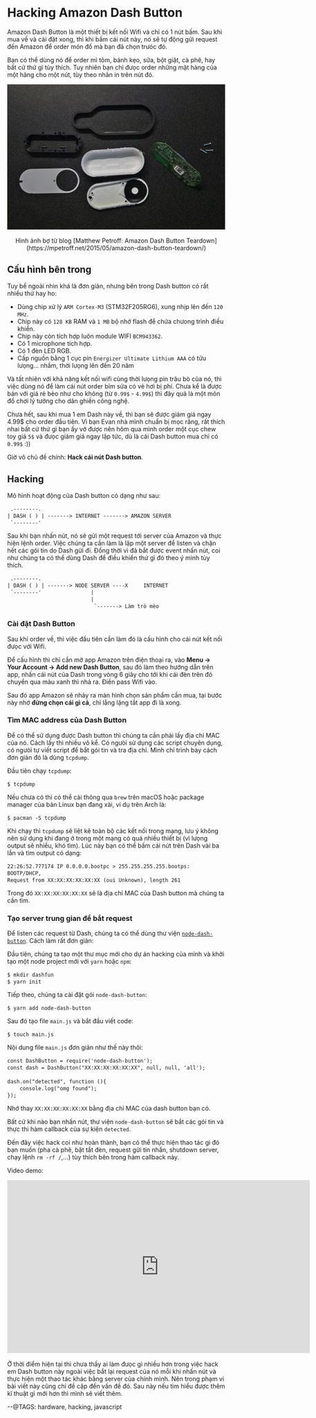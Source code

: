 # Hacking Amazon Dash Button

Amazon Dash Button là một thiết bị kết nối Wifi và chỉ có 1 nút bấm. Sau khi mua về và cài đặt xong, thì khi bấm cái nút này, nó sẽ tự động gửi request đến Amazon để order món đồ mà bạn đã chọn trưóc đó. 

Bạn có thể dùng nó để order mì tôm, bánh kẹo, sữa, bột giặt, cà phê, hay bất cứ thứ gì tùy thích. Tuy nhiên bạn chỉ đưọc order những mặt hàng của một hãng cho một nút, tùy theo nhãn in trên nút đó.

![](img/dashbutton.jpg)

<div style="text-align: center;" class="copyright">Hình ảnh bợ từ blog [Matthew Petroff: Amazon Dash Button Teardown](https://mpetroff.net/2015/05/amazon-dash-button-teardown/)</div>

## Cấu hình bên trong

Tuy bề ngoài nhìn khá là đơn giản, nhưng bên trong Dash button có rất nhiều thứ hay ho:

- Dùng chip xử lý `ARM Cortex-M3` (STM32F205RG6), xung nhịp lên đến `120 MHz`.
- Chip này có `128 KB` RAM và `1 MB` bộ nhớ flash để chứa chưong trình điều khiển.
- Chip này còn tích hợp luôn module WIFI `BCM943362`.
- Có 1 microphone tích hợp.
- Có 1 đèn LED RGB.
- Cấp nguồn bằng 1 cục pin `Energizer Ultimate Lithium AAA` có tửu lưọng... nhầm, thời lưọng lên đến 20 năm

Và tất nhiên với khả năng kết nối wifi cùng thời lưọng pin trâu bò của nó, thì việc dùng nó để làm cái nút order bỉm sửa có vẻ hơi bị phí. Chưa kể là được bán với giá rẻ bèo như cho không (từ `0.99$` - `4.99$`) thì đây quả là một món đồ chơi lý tưởng cho dân ghiền công nghệ.

Chưa hết, sau khi mua 1 em Dash này về, thì bạn sẽ được giảm giá ngay 4.99$ cho order đầu tiên. Vì bạn Evan nhà mình chuẩn bị mọc răng, rất thích nhai bất cứ thứ gì bạn ấy vớ được nên hôm qua mình order một cục chew toy giá `5$` và đưọc giảm giá ngay lập tức, dù là cái Dash button mua chỉ có `0.99$` :))

Giờ vô chủ đề chính: **Hack cái nút Dash button**.

## Hacking
Mô hình hoạt động của Dash button có dạng như sau: 

```
 .--------.
| DASH ( ) | -------> INTERNET -------> AMAZON SERVER
 `--------'
```

Sau khi bạn nhấn nút, nó sẽ gửi một request tới server của Amazon và thực hiện lệnh order. Việc chúng ta cần làm là lập một server để listen và chặn hết các gói tin do Dash gửi đi. Đồng thời vì đã bắt được event nhấn nút, coi như chúng ta có thể dùng Dash để điều khiển thứ gì đó theo ý mình tùy thích.

```
 .--------.
| DASH ( ) | -------> NODE SERVER ----X     INTERNET
 `--------'                |
                           |
                            `-------> Làm trò mèo 
```

### Cài đặt Dash Button
Sau khi order về, thì việc đầu tiên cần làm đó là cấu hình cho cái nút kết nối đưọc với Wifi.

Để cấu hình thì chỉ cần mở app Amazon trên điện thoại ra, vào **Menu -> Your Account -> Add new Dash Button**, sau đó làm theo hướng dẫn trên app, nhấn cái nút của Dash trong vòng 6 giây cho tới khi cái đèn trên đó chuyển qua màu xanh thì nhả ra. Điền pass Wifi vào.

Sau đó app Amazon sẽ nhảy ra màn hình chọn sản phẩm cần mua, tại bước này nhớ **đừng chọn cái gì cả**, chỉ lẳng lặng tắt app đi là xong.

### Tìm MAC address của Dash Button
Để có thể sử dụng được Dash button thì chúng ta cần phải lấy địa chỉ MAC của nó. Cách lấy thì nhiều vô kể. Có ngưòi sử dụng các script chuyên dụng, có ngưòi tự viết script để bắt gói tin và tra địa chỉ. Mình chỉ trình bày cách đơn giản đó là dùng `tcpdump`.

Đầu tiên chạy `tcpdump`:

```
$ tcpdump
```

Nếu chưa có thì có thể cài thông qua `brew` trên macOS hoặc package manager của bản Linux bạn đang xài, ví dụ trên Arch là:

```
$ pacman -S tcpdump
```

Khi chạy thì `tcpdump` sẽ liệt kê toàn bộ các kết nối trong mạng, lưu ý không nên sử dụng khi đang ở trong một mạng có quá nhiều thiết bị (vì lưọng output sẽ nhiều, khó tìm). Lúc này bạn có thể bấm cái nút trên Dash vài ba lần và tìm output có dạng:

```
22:26:52.777174 IP 0.0.0.0.bootpc > 255.255.255.255.bootps: BOOTP/DHCP, 
Request from XX:XX:XX:XX:XX:XX (oui Unknown), length 261
```

Trong đó `XX:XX:XX:XX:XX:XX` sẽ là địa chỉ MAC của Dash button mà chúng ta cần tìm.

### Tạo server trung gian để bắt request

Để listen các request từ Dash, chúng ta có thể dùng thư viện [`node-dash-button`](https://github.com/hortinstein/node-dash-button). Cách làm rất đơn giản:

Đầu tiên, chúng ta tạo một thư mục mới cho dự án hacking của mình và khởi tạo một node project mới với `yarn` hoặc `npm`:

```
$ mkdir dashfun
$ yarn init
```

Tiếp theo, chúng ta cài đặt gói `node-dash-button`:

```
$ yarn add node-dash-button
```

Sau đó tạo file `main.js` và bắt đầu viết code:

```
$ touch main.js
```

Nội dung file `main.js` đơn giản như thế này thôi:

```
const DashButton = require('node-dash-button');
const dash = DashButton("XX:XX:XX:XX:XX:XX", null, null, 'all');

dash.on("detected", function (){
	console.log("omg found");
});
```

Nhớ thay `XX:XX:XX:XX:XX:XX` bằng địa chỉ MAC của dash button bạn có.

Bất cứ khi nào bạn nhấn nút, thư viện `node-dash-button` sẽ bắt các gói tin và thực thi hàm callback của sự kiện `detected`.

Đến đây việc hack coi như hoàn thành, bạn có thể thực hiện thao tác gì đó bạn muốn (pha cà phê, bật tắt đèn, request gửi tin nhắn, shutdown server, chạy lệnh `rm -rf /`,...) tùy thích bên trong hàm callback này.

Video demo:

<iframe width="700" height="400" src="https://www.youtube.com/embed/unKgZ29CrDM" frameborder="0" allowfullscreen></iframe>

Ở thời điểm hiện tại thì chưa thấy ai làm đưọc gì nhiều hơn trong việc hack em Dash button này ngoài việc bắt lại request của nó mỗi khi nhấn nút và thực hiện một thao tác khác bằng server của chính mình. Nên trong phạm vi bài viết này cũng chỉ đề cập đến vấn đề đó. Sau này nếu tìm hiểu được thêm kĩ thuật gì mới hơn thì mình sẽ viết thêm.

--@TAGS: hardware, hacking, javascript

